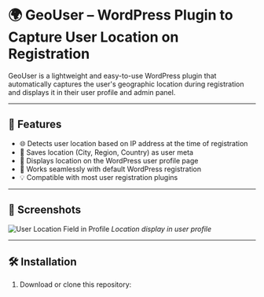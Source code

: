 # 🌍 GeoUser – WordPress Plugin to Capture User Location on Registration

GeoUser is a lightweight and easy-to-use WordPress plugin that automatically captures the user's geographic location during registration and displays it in their user profile and admin panel.

---

## 🚀 Features

- 🌐 Detects user location based on IP address at the time of registration  
- 📍 Saves location (City, Region, Country) as user meta  
- 👤 Displays location on the WordPress user profile page  
- 🧩 Works seamlessly with default WordPress registration  
- 💡 Compatible with most user registration plugins

---

## 📸 Screenshots

![User Location Field in Profile](assets/screenshot-profile-location.png)
*Location display in user profile*

---

## 🛠 Installation

1. Download or clone this repository:
